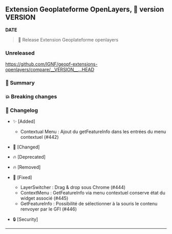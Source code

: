 ## Extension Geoplateforme OpenLayers, 🔖 version __VERSION__

__DATE__
> 🚀 Release Extension Geoplateforme openlayers

### Unreleased

<https://github.com/IGNF/geopf-extensions-openlayers/compare/__VERSION__...HEAD>

### 🎉 Summary

### 💥 Breaking changes

### 📖 Changelog

* ✨ [Added]

  - Contextual Menu : Ajout du getFeatureInfo dans les entrées du menu contextuel (#442)

* 🔨 [Changed]

* 🔥 [Deprecated]

* 🔥 [Removed]

* 🐛 [Fixed]

  - LayerSwitcher : Drag & drop sous Chrome (#444)
  - ContextMenu : GetFeatureInfo via menu contextuel conserve état du widget associé (#445)
  - GetFeatureInfo : Possibilité de sélectionner à la souris le contenu renvoyer par le GFI (#446)

* 🔒 [Security]


---
